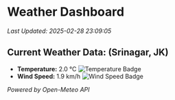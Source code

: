 
# Weather Dashboard

_Last Updated: 2025-02-28 23:09:05_

## Current Weather Data: (Srinagar, JK)
- **Temperature:** 2.0 °C ![Temperature Badge](https://img.shields.io/badge/Temperature-Low%20Temp-blue)
- **Wind Speed:** 1.9 km/h ![Wind Speed Badge](https://img.shields.io/badge/Wind%20Speed-Light%20Wind-blue)

*Powered by Open-Meteo API*
